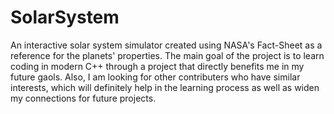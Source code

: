 # SolarSystem
An interactive solar system simulator created using NASA's Fact-Sheet as a reference for the planets' properties. The main goal of the project is to learn coding in modern C++ through a project that directly benefits me in my future gaols. Also, I am looking for other contributers who have similar interests, which will definitely help in the learning process as well as widen my connections for future projects.
